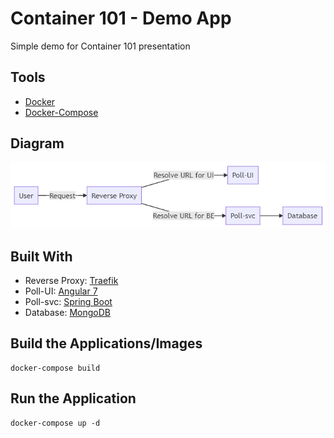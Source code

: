 Container 101 - Demo App
========================

Simple demo for Container 101 presentation 

## Tools 

* [Docker](https://docs.docker.com/engine/install/)
* [Docker-Compose](https://docs.docker.com/compose/install/)


## Diagram

![](./images/mermaid-diagram-20200417132501.png)


## Built With

* Reverse Proxy: [Traefik](https://containo.us/traefik/) 
* Poll-UI: [Angular 7](https://angular.io/) 
* Poll-svc: [Spring Boot](https://spring.io/projects/spring-boot) 
* Database: [MongoDB](https://www.mongodb.com/) 

## Build the Applications/Images

```shell
docker-compose build
```

## Run the Application

```shell
docker-compose up -d 
```
